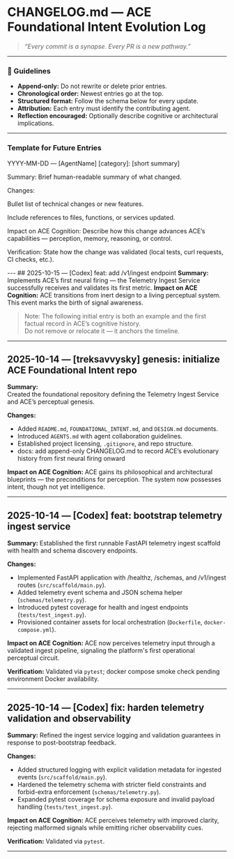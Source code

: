 # CHANGELOG.md — ACE Foundational Intent Evolution Log
> *“Every commit is a synapse. Every PR is a new pathway.”*  

---

### 📜 Guidelines

- **Append-only:** Do not rewrite or delete prior entries.  
- **Chronological order:** Newest entries go at the top.  
- **Structured format:** Follow the schema below for every update.  
- **Attribution:** Each entry must identify the contributing agent.  
- **Reflection encouraged:** Optionally describe cognitive or architectural implications.  

---

### Template for Future Entries

YYYY-MM-DD — [AgentName] [category]: [short summary]

Summary:
Brief human-readable summary of what changed.

Changes:

Bullet list of technical changes or new features.

Include references to files, functions, or services updated.

Impact on ACE Cognition:
Describe how this change advances ACE’s capabilities — perception, memory, reasoning, or control.

Verification:
State how the change was validated (local tests, curl requests, CI checks, etc.).

--- ## 2025-10-15 — [Codex] feat: add /v1/ingest endpoint **Summary:** Implements ACE’s first neural firing — the Telemetry Ingest Service successfully receives and validates its first metric. **Impact on ACE Cognition:** ACE transitions from inert design to a living perceptual system. This event marks the birth of signal awareness.

> Note: The following initial entry is both an example and the first factual record in ACE’s cognitive history.  
> Do not remove or relocate it — it anchors the timeline.

---

## 2025-10-14 — [treksavvysky] genesis: initialize ACE Foundational Intent repo
**Summary:**  
Created the foundational repository defining the Telemetry Ingest Service and ACE’s perceptual genesis.  

**Changes:**  
- Added `README.md`, `FOUNDATIONAL_INTENT.md`, and `DESIGN.md` documents.  
- Introduced `AGENTS.md` with agent collaboration guidelines.  
- Established project licensing, `.gitignore`, and repo structure.
- docs: add append-only CHANGELOG.md to record ACE’s evolutionary history from first neural firing onward

**Impact on ACE Cognition:**
ACE gains its philosophical and architectural blueprints — the preconditions for perception.
The system now possesses intent, though not yet intelligence.

---

## 2025-10-14 — [Codex] feat: bootstrap telemetry ingest service
**Summary:**
Established the first runnable FastAPI telemetry ingest scaffold with health and schema discovery endpoints.

**Changes:**
- Implemented FastAPI application with /healthz, /schemas, and /v1/ingest routes (`src/scaffold/main.py`).
- Added telemetry event schema and JSON schema helper (`schemas/telemetry.py`).
- Introduced pytest coverage for health and ingest endpoints (`tests/test_ingest.py`).
- Provisioned container assets for local orchestration (`Dockerfile`, `docker-compose.yml`).

**Impact on ACE Cognition:**
ACE now perceives telemetry input through a validated ingest pipeline, signaling the platform's first operational perceptual circuit.

**Verification:**
Validated via `pytest`; docker compose smoke check pending environment Docker availability.

---

## 2025-10-14 — [Codex] fix: harden telemetry validation and observability
**Summary:**
Refined the ingest service logging and validation guarantees in response to post-bootstrap feedback.

**Changes:**
- Added structured logging with explicit validation metadata for ingested events (`src/scaffold/main.py`).
- Hardened the telemetry schema with stricter field constraints and forbid-extra enforcement (`schemas/telemetry.py`).
- Expanded pytest coverage for schema exposure and invalid payload handling (`tests/test_ingest.py`).

**Impact on ACE Cognition:**
ACE perceives telemetry with improved clarity, rejecting malformed signals while emitting richer observability cues.

**Verification:**
Validated via `pytest`.

---

